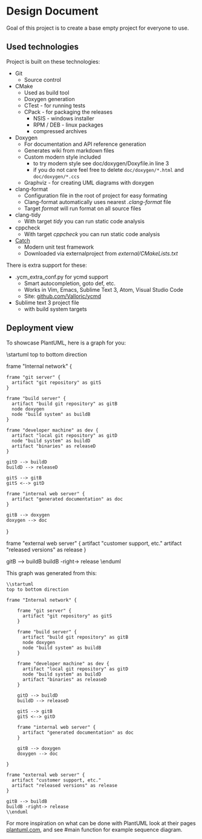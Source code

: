 # Design Document

Goal of this project is to create a base empty project for everyone to use.

## Used technologies

Project is built on these technologies:

* Git
  * Source control
* CMake
  * Used as build tool
  * Doxygen generation
  * CTest - for running tests
  * CPack - for packaging the releases
    * NSIS - windows installer
    * RPM / DEB - linux packages
    * compressed archives
* Doxygen
  * For documentation and API reference generation
  * Generates wiki from markdown files
  * Custom modern style included
    * to try modern style see doc/doxygen/Doxyfile.in line 3
    * if you do not care feel free to delete `doc/doxygen/*.html` and `doc/doxygen/*.ccs`
  * Graphviz - for creating UML diagrams with doxygen
* clang-format
  * Configuration file in the root of project for easy formating
  * Clang-format automatically uses nearest *.clang-format* file
  * Target *format* will run format on all source files
* clang-tidy
  * With target *tidy* you can run static code analysis
* cppcheck
  * With target *cppcheck* you can run static code analysis
* [Catch](https://github.com/philsquared/Catch)
  * Modern unit test framework
  * Downloaded via externalproject from *external/CMakeLists.txt*

There is extra support for these:

* .ycm_extra_conf.py for ycmd support
  * Smart autocompletion, goto def, etc.
  * Works in Vim, Emacs, Sublime Text 3, Atom, Visual Studio Code
  * Site: [github.com/Valloric/ycmd](https://github.com/Valloric/ycmd)
* Sublime text 3 project file
  * with build system targets

## Deployment view

To showcase PlantUML, here is a graph for you:

\startuml
top to bottom direction

frame "Internal network" {

    frame "git server" {
      artifact "git repository" as gitS
    }

    frame "build server" {
      artifact "build git repository" as gitB
      node doxygen
      node "build system" as buildB
    }

    frame "developer machine" as dev {
      artifact "local git repository" as gitD
      node "build system" as buildD
      artifact "binaries" as releaseD
    }

    gitD --> buildD
    buildD --> releaseD

    gitS --> gitB
    gitS <--> gitD

    frame "internal web server" {
      artifact "generated documentation" as doc
    }

    gitB --> doxygen
    doxygen --> doc

}

frame "external web server" {
  artifact "customer support, etc."
  artifact "released versions" as release
}

gitB --> buildB
buildB -right-> release
\enduml

This graph was generated from this:

~~~
\\startuml
top to bottom direction

frame "Internal network" {

    frame "git server" {
      artifact "git repository" as gitS
    }

    frame "build server" {
      artifact "build git repository" as gitB
      node doxygen
      node "build system" as buildB
    }

    frame "developer machine" as dev {
      artifact "local git repository" as gitD
      node "build system" as buildD
      artifact "binaries" as releaseD
    }

    gitD --> buildD
    buildD --> releaseD

    gitS --> gitB
    gitS <--> gitD

    frame "internal web server" {
      artifact "generated documentation" as doc
    }

    gitB --> doxygen
    doxygen --> doc

}

frame "external web server" {
  artifact "customer support, etc."
  artifact "released versions" as release
}

gitB --> buildB
buildB -right-> release
\\enduml

~~~

For more inspiration on what can be done with PlantUML look at their pages [plantuml.com](http://plantuml.com/sequence-diagram), and see #main function for example sequence diagram.
